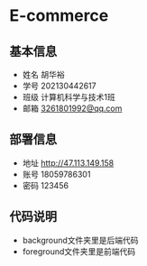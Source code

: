 # E-commerce

## 基本信息
+ 姓名 胡华裕
+ 学号 202130442617
+ 班级 计算机科学与技术1班
+ 邮箱 3261801992@qq.com

## 部署信息
+ 地址 http://47.113.149.158
+ 账号 18059786301
+ 密码 123456

## 代码说明
+ background文件夹里是后端代码
+ foreground文件夹里是前端代码
